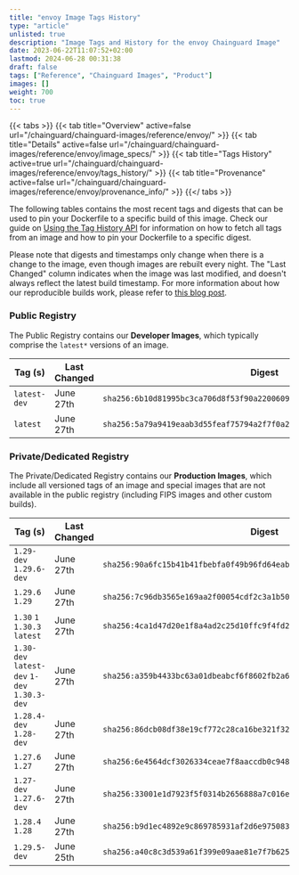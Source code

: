 ```yaml
---
title: "envoy Image Tags History"
type: "article"
unlisted: true
description: "Image Tags and History for the envoy Chainguard Image"
date: 2023-06-22T11:07:52+02:00
lastmod: 2024-06-28 00:31:38
draft: false
tags: ["Reference", "Chainguard Images", "Product"]
images: []
weight: 700
toc: true
---
```


{{< tabs >}}
{{< tab title="Overview" active=false url="/chainguard/chainguard-images/reference/envoy/" >}}
{{< tab title="Details" active=false url="/chainguard/chainguard-images/reference/envoy/image_specs/" >}}
{{< tab title="Tags History" active=true url="/chainguard/chainguard-images/reference/envoy/tags_history/" >}}
{{< tab title="Provenance" active=false url="/chainguard/chainguard-images/reference/envoy/provenance_info/" >}}
{{</ tabs >}}

The following tables contains the most recent tags and digests that can be used to pin your Dockerfile to a specific build of this image. Check our guide on [Using the Tag History API](/chainguard/chainguard-images/using-the-tag-history-api/) for information on how to fetch all tags from an image and how to pin your Dockerfile to a specific digest.

Please note that digests and timestamps only change when there is a change to the image, even though images are rebuilt every night. The "Last Changed" column indicates when the image was last modified, and doesn't always reflect the latest build timestamp. For more information about how our reproducible builds work, please refer to [this blog post](https://www.chainguard.dev/unchained/reproducing-chainguards-reproducible-image-builds).

### Public Registry
The Public Registry contains our **Developer Images**, which typically comprise the `latest*` versions of an image.

| Tag (s)       | Last Changed | Digest                                                                    |
|---------------|--------------|---------------------------------------------------------------------------|
|  `latest-dev` | June 27th    | `sha256:6b10d81995bc3ca706d8f53f90a22006098f23f4f9ab57dfa1644328a1effe96` |
|  `latest`     | June 27th    | `sha256:5a79a9419eaab3d55feaf75794a2f7f0a20c08adae67522699416a9fac842a4d` |


### Private/Dedicated Registry
The Private/Dedicated Registry contains our **Production Images**, which include all versioned tags of an image and special images that are not available in the public registry (including FIPS images and other custom builds).

| Tag (s)                                       | Last Changed | Digest                                                                    |
|-----------------------------------------------|--------------|---------------------------------------------------------------------------|
|  `1.29-dev` `1.29.6-dev`                      | June 27th    | `sha256:90a6fc15b41b41fbebfa0f49b96fd64eab46d5ca556466be2a3881548e8ee97b` |
|  `1.29.6` `1.29`                              | June 27th    | `sha256:7c96db3565e169aa2f00054cdf2c3a1b502998f44ab714c63e1e8fcb60d0a360` |
|  `1.30` `1` `1.30.3` `latest`                 | June 27th    | `sha256:4ca1d47d20e1f8a4ad2c25d10ffc9f4fd2f7ff034307c5da8f19d2591854ce6a` |
|  `1.30-dev` `latest-dev` `1-dev` `1.30.3-dev` | June 27th    | `sha256:a359b4433bc63a01dbeabcf6f8602fb2a6907ff6b215c12f0f86812e7942d71a` |
|  `1.28.4-dev` `1.28-dev`                      | June 27th    | `sha256:86dcb08df38e19cf772c28ca16be321f32c1f5f6f84c95bac60af4c2bf5c1b33` |
|  `1.27.6` `1.27`                              | June 27th    | `sha256:6e4564dcf3026334ceae7f8aaccdb0c948e3c7019e99e0861892043ac8d8e977` |
|  `1.27-dev` `1.27.6-dev`                      | June 27th    | `sha256:33001e1d7923f5f0314b2656888a7c016e8385a4abac2f92357a405a41b25502` |
|  `1.28.4` `1.28`                              | June 27th    | `sha256:b9d1ec4892e9c869785931af2d6e9750838d022eab5fcb20f27aca1c478193d6` |
|  `1.29.5-dev`                                 | June 25th    | `sha256:a40c8c3d539a61f399e09aae81e7f7b625d2808a6b89476442582f98003fad14` |

